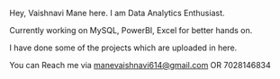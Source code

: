 Hey, Vaishnavi Mane here.
  I am Data Analytics Enthusiast.

Currently working on MySQL, PowerBI, Excel for better hands on.

I have done some of the projects which are uploaded in here.

You can Reach me via manevaishnavi614@gmail.com  OR  7028146834


<!---
Vaishnavi23Mane/Vaishnavi23Mane is a ✨ special ✨ repository because its `README.md` (this file) appears on your GitHub profile.
You can click the Preview link to take a look at your changes.
--->
